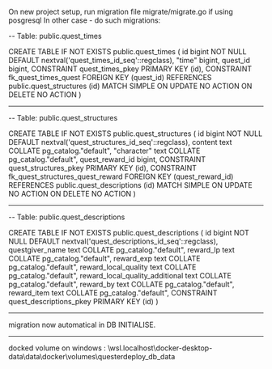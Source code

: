 On new project setup, run migration file migrate/migrate.go if using posgresql
In other case - do such migrations:

-- Table: public.quest_times


CREATE TABLE IF NOT EXISTS public.quest_times
(
    id bigint NOT NULL DEFAULT nextval('quest_times_id_seq'::regclass),
    "time" bigint,
    quest_id bigint,
    CONSTRAINT quest_times_pkey PRIMARY KEY (id),
    CONSTRAINT fk_quest_times_quest FOREIGN KEY (quest_id)
        REFERENCES public.quest_structures (id) MATCH SIMPLE
        ON UPDATE NO ACTION
        ON DELETE NO ACTION
)

----------------------------------

-- Table: public.quest_structures

CREATE TABLE IF NOT EXISTS public.quest_structures
(
    id bigint NOT NULL DEFAULT nextval('quest_structures_id_seq'::regclass),
    content text COLLATE pg_catalog."default",
    "character" text COLLATE pg_catalog."default",
    quest_reward_id bigint,
    CONSTRAINT quest_structures_pkey PRIMARY KEY (id),
    CONSTRAINT fk_quest_structures_quest_reward FOREIGN KEY (quest_reward_id)
        REFERENCES public.quest_descriptions (id) MATCH SIMPLE
        ON UPDATE NO ACTION
        ON DELETE NO ACTION
)

-----------------------------------
-- Table: public.quest_descriptions

CREATE TABLE IF NOT EXISTS public.quest_descriptions
(
    id bigint NOT NULL DEFAULT nextval('quest_descriptions_id_seq'::regclass),
    questgiver_name text COLLATE pg_catalog."default",
    reward_lp text COLLATE pg_catalog."default",
    reward_exp text COLLATE pg_catalog."default",
    reward_local_quality text COLLATE pg_catalog."default",
    reward_local_quality_additional text COLLATE pg_catalog."default",
    reward_by text COLLATE pg_catalog."default",
    reward_item text COLLATE pg_catalog."default",
    CONSTRAINT quest_descriptions_pkey PRIMARY KEY (id)
)

-----------------------------------

migration now automatical in DB INITIALISE.

---------
docked volume on windows : \\wsl.localhost\docker-desktop-data\data\docker\volumes\questerdeploy_db\_data
